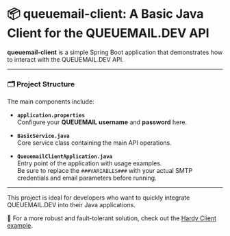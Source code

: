 # 📦 queuemail-client: A Basic Java Client for the QUEUEMAIL.DEV API

**queuemail-client** is a simple Spring Boot application that demonstrates how to interact with the QUEUEMAIL.DEV API.

---

### 🗂️ Project Structure

The main components include:

- **`application.properties`**  
  Configure your **QUEUEMAIL username** and **password** here.

- **`BasicService.java`**  
  Core service class containing the main API operations.

- **`QueuemailClientApplication.java`**  
  Entry point of the application with usage examples.  
  Be sure to replace the `###VARIABLES###` with your actual SMTP credentials and email parameters before running.

---

This project is ideal for developers who want to quickly integrate QUEUEMAIL.DEV into their Java applications.

📌 For a more robust and fault-tolerant solution, check out the [Hardy Client example](https://docs.queuemail.dev/#/examples-hardyservice).
